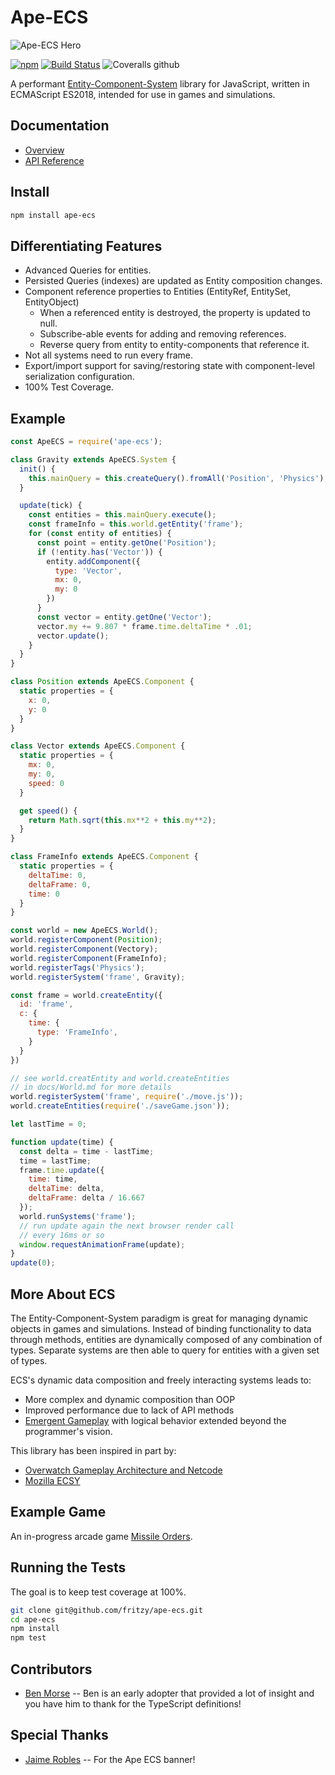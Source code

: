 # Ape-ECS
![Ape-ECS Hero](https://raw.githubusercontent.com/fritzy/ape-ecs/master/imgs/ape_ecs900wbg.png)

[![npm](https://img.shields.io/npm/v/ape-ecs)](https://www.npmjs.com/package/ape-ecs)
[![Build Status](https://travis-ci.com/fritzy/ape-ecs.svg?branch=master)](https://travis-ci.com/fritzy/ape-ecs)
![Coveralls github](https://img.shields.io/coveralls/github/fritzy/ape-ecs)

A performant [Entity-Component-System](https://en.wikipedia.org/wiki/Entity_component_system) library for JavaScript, written in ECMAScript ES2018, intended for use in games and simulations.

## Documentation
* [Overview](https://github.com/fritzy/ape-ecs/blob/master/docs/Overview.md)
* [API Reference](https://github.com/fritzy/ape-ecs/blob/master/docs/API_Reference.md)

## Install

```sh
npm install ape-ecs 
```

## Differentiating Features

* Advanced Queries for entities.
* Persisted Queries (indexes) are updated as Entity composition changes.
* Component reference properties to Entities (EntityRef, EntitySet, EntityObject)
  * When a referenced entity is destroyed, the property is updated to null.
  * Subscribe-able events for adding and removing references.
  * Reverse query from entity to entity-components that reference it.
* Not all systems need to run every frame.
* Export/import support for saving/restoring state with component-level serialization configuration.
* 100% Test Coverage.

## Example

```js
const ApeECS = require('ape-ecs');

class Gravity extends ApeECS.System {
  init() {
    this.mainQuery = this.createQuery().fromAll('Position', 'Physics');
  }

  update(tick) {
    const entities = this.mainQuery.execute();
    const frameInfo = this.world.getEntity('frame');
    for (const entity of entities) {
      const point = entity.getOne('Position');
      if (!entity.has('Vector')) {
        entity.addComponent({
          type: 'Vector',
          mx: 0,
          my: 0
        })
      }
      const vector = entity.getOne('Vector');
      vector.my += 9.807 * frame.time.deltaTime * .01;
      vector.update();
    }
  }
}

class Position extends ApeECS.Component {
  static properties = {
    x: 0,
    y: 0
  }
}

class Vector extends ApeECS.Component {
  static properties = {
    mx: 0,
    my: 0,
    speed: 0
  }

  get speed() {
    return Math.sqrt(this.mx**2 + this.my**2);
  }
}

class FrameInfo extends ApeECS.Component {
  static properties = {
    deltaTime: 0,
    deltaFrame: 0,
    time: 0
  }
}

const world = new ApeECS.World();
world.registerComponent(Position);
world.registerComponent(Vectory);
world.registerComponent(FrameInfo);
world.registerTags('Physics');
world.registerSystem('frame', Gravity);

const frame = world.createEntity({
  id: 'frame',
  c: {
    time: {
      type: 'FrameInfo',
    }
  }
})

// see world.creatEntity and world.createEntities
// in docs/World.md for more details
world.registerSystem('frame', require('./move.js'));
world.createEntities(require('./saveGame.json'));

let lastTime = 0;

function update(time) {
  const delta = time - lastTime;
  time = lastTime;
  frame.time.update({
    time: time,
    deltaTime: delta,
    deltaFrame: delta / 16.667
  });
  world.runSystems('frame');
  // run update again the next browser render call
  // every 16ms or so
  window.requestAnimationFrame(update);
}
update(0);
```

## More About ECS

The Entity-Component-System paradigm is great for managing dynamic objects in games and simulations. Instead of binding functionality to data through methods, entities are dynamically composed of any combination of types. Separate systems are then able to query for entities with a given set of types. 

ECS's dynamic data composition and freely interacting systems leads to:
  * More complex and dynamic composition than OOP
  * Improved performance due to lack of API methods
  * [Emergent Gameplay](https://en.wikipedia.org/wiki/Emergent_gameplay) with logical behavior extended beyond the programmer's vision.

This library has been inspired in part by:
  * [Overwatch Gameplay Architecture and Netcode](https://www.youtube.com/watch?v=W3aieHjyNvw)
  * [Mozilla ECSY](https://blog.mozvr.com/introducing-ecsy/)

## Example Game

An in-progress arcade game [Missile Orders](https://github.com/fritzy/missileorders.git).

## Running the Tests

The goal is to keep test coverage at 100%.

```sh
git clone git@github.com/fritzy/ape-ecs.git
cd ape-ecs
npm install
npm test
```
## Contributors
* [Ben Morse](https://twitter.com/benathon) -- Ben is an early adopter that provided a lot of insight and you have him to thank for the TypeScript definitions!


## Special Thanks
* [Jaime Robles](https://twitter.com/DrawnByJaime) -- For the Ape ECS banner!
